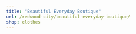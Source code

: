 ```yaml
---
title: "Beautiful Everyday Boutique"
url: /redwood-city/beautiful-everyday-boutique/
shop: clothes
---
```

